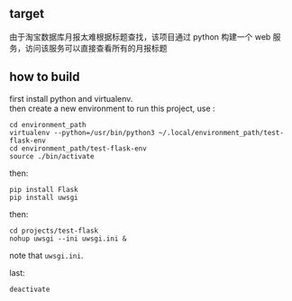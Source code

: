 ## target
由于淘宝数据库月报太难根据标题查找，该项目通过 python 构建一个 web 服务，访问该服务可以直接查看所有的月报标题

## how to build
first install python and virtualenv.  
then create a new environment to run this project, use :  
```
cd environment_path
virtualenv --python=/usr/bin/python3 ~/.local/environment_path/test-flask-env
cd environment_path/test-flask-env
source ./bin/activate
```

then:  
```
pip install Flask
pip install uwsgi
```

then:  
```
cd projects/test-flask
nohup uwsgi --ini uwsgi.ini &
```

note that `uwsgi.ini`.

last:  
```
deactivate
```

